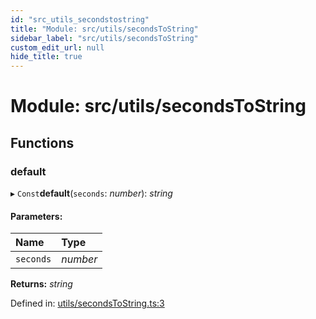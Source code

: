 ```yaml
---
id: "src_utils_secondstostring"
title: "Module: src/utils/secondsToString"
sidebar_label: "src/utils/secondsToString"
custom_edit_url: null
hide_title: true
---
```


# Module: src/utils/secondsToString

## Functions

### default

▸ `Const`**default**(`seconds`: *number*): *string*

#### Parameters:

Name | Type |
:------ | :------ |
`seconds` | *number* |

**Returns:** *string*

Defined in: [utils/secondsToString.ts:3](https://github.com/xr3ngine/xr3ngine/blob/673ad6a5f/packages/common/src/utils/secondsToString.ts#L3)
